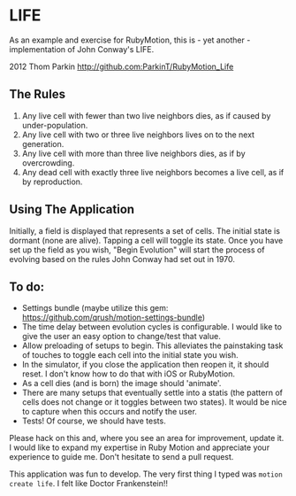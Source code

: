 LIFE
====

As an example and exercise for RubyMotion, this is - yet another - implementation of John Conway's LIFE.

2012 Thom Parkin  http://github.com:ParkinT/RubyMotion_Life

The Rules
---------

1. Any live cell with fewer than two live neighbors dies, as if caused by under-population.
2. Any live cell with two or three live neighbors lives on to the next generation.
3. Any live cell with more than three live neighbors dies, as if by overcrowding.
4. Any dead cell with exactly three live neighbors becomes a live cell, as if by reproduction.

Using The Application
---------------------

Initially, a field is displayed that represents a set of cells.  The initial state is dormant (none are alive).
Tapping a cell will toggle its state.
Once you have set up the field as you wish, "Begin Evolution" will start the process of evolving based on the rules John Conway had set out in 1970.

To do:
------
*  Settings bundle (maybe utilize this gem: https://github.com/qrush/motion-settings-bundle)
*  The time delay between evolution cycles is configurable.  I would like to give the user an easy option to change/test that value.
*  Allow preloading of setups to begin.  This alleviates the painstaking task of touches to toggle each cell into the initial state you wish.
*  In the simulator, if you close the application then reopen it, it should reset.  I don't know how to do that with iOS or RubyMotion.
*  As a cell dies (and is born) the image should 'animate'.
*  There are many setups that eventually settle into a statis (the pattern of cells does not change or it toggles between two states).  It would be nice to capture when this occurs and notify the user.
*  Tests!  Of course, we should have tests.

Please hack on this and, where you see an area for improvement, update it.  I would like to expand my expertise in Ruby Motion and appreciate your experience to guide me.  Don't hesitate to send a pull request.

This application was fun to develop.  The very first thing I typed was `motion create life`.
I felt like Doctor Frankenstein!! <g>